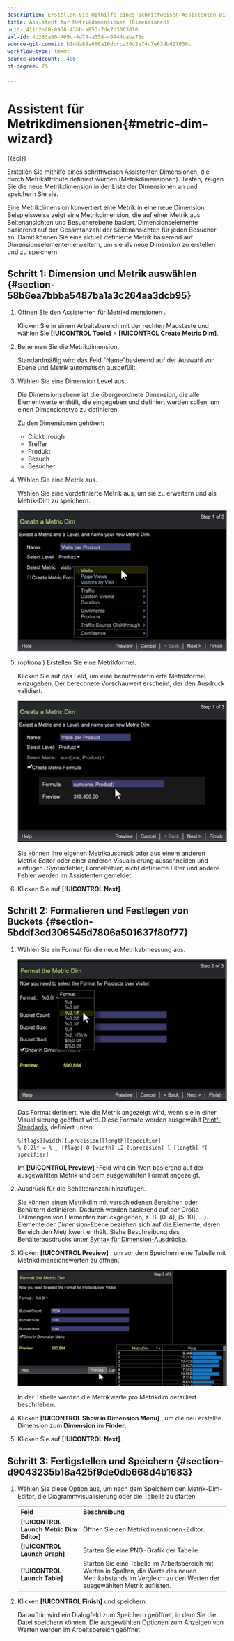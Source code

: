```yaml
---
description: Erstellen Sie mithilfe eines schrittweisen Assistenten Dimensionen, die durch Metrikattribute definiert wurden (Metrikdimensionen). Testen, zeigen Sie die neue Metrikdimension in der Liste der Dimensionen an und speichern Sie sie.
title: Assistent für Metrikdimensionen (Dimensionen)
uuid: 411b2e28-0958-43bb-a853-7de7b3063818
exl-id: 4d283a00-409c-4d74-a558-40744caba71c
source-git-commit: b1dda69a606a16dccca30d2a74c7e63dbd27936c
workflow-type: tm+mt
source-wordcount: '486'
ht-degree: 2%

---
```


# Assistent für Metrikdimensionen{#metric-dim-wizard}

{{eol}}

Erstellen Sie mithilfe eines schrittweisen Assistenten Dimensionen, die durch Metrikattribute definiert wurden (Metrikdimensionen). Testen, zeigen Sie die neue Metrikdimension in der Liste der Dimensionen an und speichern Sie sie.

Eine Metrikdimension konvertiert eine Metrik in eine neue Dimension. Beispielsweise zeigt eine Metrikdimension, die auf einer Metrik aus Seitenansichten und Besucherebene basiert, Dimensionselemente basierend auf der Gesamtanzahl der Seitenansichten für jeden Besucher an. Damit können Sie eine aktuell definierte Metrik basierend auf Dimensionselementen erweitern, um sie als neue Dimension zu erstellen und zu speichern.

## Schritt 1: Dimension und Metrik auswählen {#section-58b6ea7bbba5487ba1a3c264aa3dcb95}

1. Öffnen Sie den Assistenten für Metrikdimensionen .

   Klicken Sie in einem Arbeitsbereich mit der rechten Maustaste und wählen Sie **[!UICONTROL Tools]** > **[!UICONTROL Create Metric Dim]**.

1. Benennen Sie die Metrikdimension.

   Standardmäßig wird das Feld &quot;Name&quot;basierend auf der Auswahl von Ebene und Metrik automatisch ausgefüllt.

1. Wählen Sie eine Dimension Level aus.

   Die Dimensionsebene ist die übergeordnete Dimension, die alle Elementwerte enthält, die eingegeben und definiert werden sollen, um einen Dimensionstyp zu definieren.

   Zu den Dimensionen gehören:

   * Clickthrough
   * Treffer
   * Produkt
   * Besuch
   * Besucher.

1. Wählen Sie eine Metrik aus.

   Wählen Sie eine vordefinierte Metrik aus, um sie zu erweitern und als Metrik-Dim zu speichern.

   ![](assets/6_4_workstation_metricdim_metric.png)

1. (optional) Erstellen Sie eine Metrikformel.

   Klicken Sie auf das Feld, um eine benutzerdefinierte Metrikformel einzugeben. Der berechnete Vorschauwert erscheint, der den Ausdruck validiert.

   ![](assets/6_4_workstation_metricdim_create_metric.png)

   Sie können Ihre eigenen [Metrikausdruck](https://experienceleague.adobe.com/docs/data-workbench/using/client/qry-lang-syntx/c-syntx-mtrc-exp.html) oder aus einem anderen Metrik-Editor oder einer anderen Visualisierung ausschneiden und einfügen. Syntaxfehler, Formelfehler, nicht definierte Filter und andere Fehler werden im Assistenten gemeldet.

1. Klicken Sie auf **[!UICONTROL Next]**.

## Schritt 2: Formatieren und Festlegen von Buckets {#section-5bddf3cd306545d7806a501637f80f77}

1. Wählen Sie ein Format für die neue Metrikabmessung aus.

   ![](assets/6_4_workstation_metricdim_format_metric.png)

   Das Format definiert, wie die Metrik angezeigt wird, wenn sie in einer Visualisierung geöffnet wird. Diese Formate werden ausgewählt [Printf-Standards](https://www.cplusplus.com/reference/cstdio/printf/), definiert unten:

   ```
   %[flags][width][.precision][length][specifier]
   % 0.2lf = % _ [flags] 0 [width] .2 [.precision] l [length] f[ specifier]
   ```

   Im **[!UICONTROL Preview]** -Feld wird ein Wert basierend auf der ausgewählten Metrik und dem ausgewählten Format angezeigt.

1. Ausdruck für die Behälteranzahl hinzufügen.

   Sie können einen Metrikdim mit verschiedenen Bereichen oder Behältern definieren. Dadurch werden basierend auf der Größe Teilmengen von Elementen zurückgegeben, z. B. [0-4], [5-10], ...). Elemente der Dimension-Ebene beziehen sich auf die Elemente, deren Bereich den Metrikwert enthält. Siehe Beschreibung des Behälterausdrucks unter [Syntax für Dimension-Ausdrücke](https://experienceleague.adobe.com/docs/data-workbench/using/client/qry-lang-syntx/c-syntx-dim-exp.html).

1. Klicken **[!UICONTROL Preview]** , um vor dem Speichern eine Tabelle mit Metrikdimensionswerten zu öffnen.

   ![](assets/6_4_workstation_metricdim_preview.png)

   In der Tabelle werden die Metrikwerte pro Metrikdim detailliert beschrieben.

1. Klicken **[!UICONTROL Show in Dimension Menu]** , um die neu erstellte Dimension zum **Dimension** im **Finder**.

1. Klicken Sie auf **[!UICONTROL Next]**.

## Schritt 3: Fertigstellen und Speichern {#section-d9043235b18a425f9de0db668d4b1683}

1. Wählen Sie diese Option aus, um nach dem Speichern den Metrik-Dim-Editor, die Diagrammvisualisierung oder die Tabelle zu starten.

   | Feld | Beschreibung |
   |---|---|
   | **[!UICONTROL Launch Metric Dim Editor]** | Öffnen Sie den Metrikdimensionen-Editor. |
   | **[!UICONTROL Launch Graph]** | Starten Sie eine PNG-Grafik der Tabelle. |
   | **[!UICONTROL Launch Table]** | Starten Sie eine Tabelle im Arbeitsbereich mit Werten in Spalten, die Werte des neuen Metrikabstands im Vergleich zu den Werten der ausgewählten Metrik auflisten. |

1. Klicken **[!UICONTROL Finish]** und speichern.

   Daraufhin wird ein Dialogfeld zum Speichern geöffnet, in dem Sie die Datei speichern können. Die ausgewählten Optionen zum Anzeigen von Werten werden im Arbeitsbereich geöffnet.
